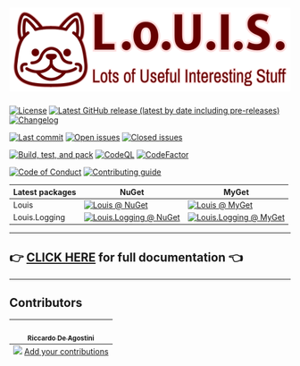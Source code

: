 # ![L.o.U.I.S.](graphics/Readme.png)

[![License](https://img.shields.io/github/license/Tenacom/Louis.svg)](https://github.com/Tenacom/Louis/blob/main/LICENSE)
[![Latest GitHub release (latest by date including pre-releases)](https://img.shields.io/github/v/release/Tenacom/Louis?include_prereleases)](https://github.com/Tenacom/Louis/releases)
[![Changelog](https://img.shields.io/badge/changelog-Keep%20a%20Changelog%20v1.0.0-%23E05735)](https://github.com/Tenacom/Louis/blob/main/CHANGELOG.md)

[![Last commit](https://img.shields.io/github/last-commit/Tenacom/Louis.svg)](https://github.com/Tenacom/Louis/commits/main)
[![Open issues](https://img.shields.io/github/issues-raw/Tenacom/Louis.svg?label=open+issues)](https://github.com/Tenacom/Louis/issues?q=is%3Aissue+is%3Aopen+sort%3Aupdated-desc)
[![Closed issues](https://img.shields.io/github/issues-closed-raw/Tenacom/Louis.svg?label=closed+issues)](https://github.com/Tenacom/Louis/issues?q=is%3Aissue+is%3Aclosed+sort%3Aupdated-desc)

[![Build, test, and pack](https://github.com/Tenacom/Louis/actions/workflows/build-test-pack.yml/badge.svg)](https://github.com/Tenacom/Louis/actions/workflows/build-test-pack.yml)
[![CodeQL](https://github.com/Tenacom/Louis/actions/workflows/codeql-analysis.yml/badge.svg)](https://github.com/Tenacom/Louis/actions/workflows/codeql-analysis.yml)
[![CodeFactor](https://www.codefactor.io/repository/github/Tenacom/Louis/badge)](https://www.codefactor.io/repository/github/Tenacom/Louis)

[![Code of Conduct](https://img.shields.io/badge/conduct-code-orange)](https://github.com/Tenacom/.github/blob/main/CODE_OF_CONDUCT.md)
[![Contributing guide](https://img.shields.io/badge/contributing-guide-orange)](https://github.com/Tenacom/.github/blob/main/CONTRIBUTING.md)

| Latest packages | NuGet | MyGet |
|-----------------|-------|-------|
| Louis            | [![Louis @ NuGet](https://img.shields.io/nuget/v/Louis?label=&color=009900)](https://nuget.org/packages/Louis) | [![Louis @ MyGet](https://img.shields.io/myget/tenacom-preview/vpre/Louis?label=&color=orange)](https://www.myget.org/feed/tenacom-preview/package/nuget/Louis) |
| Louis.Logging | [![Louis.Logging @ NuGet](https://img.shields.io/nuget/v/Louis.Logging?label=&color=009900)](https://nuget.org/packages/Louis.Logging) | [![Louis.Logging @ MyGet](https://img.shields.io/myget/tenacom-preview/vpre/Louis.Logging?label=&color=orange)](https://www.myget.org/feed/tenacom-preview/package/nuget/Louis.Logging) |

---

## :point_right: [CLICK HERE](https://tenacom.github.io/Louis) for full documentation :point_left:

---

## Contributors

<!-- ALL-CONTRIBUTORS-LIST:START - Do not remove or modify this section -->
<!-- prettier-ignore-start -->
<!-- markdownlint-disable -->
<table>
  <tbody>
    <tr>
      <td align="center"><a href="https://github.com/rdeago"><img src="https://avatars.githubusercontent.com/u/139223?v=4" width="100px;" alt=""/><br /><sub><b>Riccardo De Agostini</b></sub></a></td>
    </tr>
  </tbody>
  <tfoot>
    <tr>
      <td align="center" size="13px" colspan="7">
        <img src="https://raw.githubusercontent.com/all-contributors/all-contributors-cli/1b8533af435da9854653492b1327a23a4dbd0a10/assets/logo-small.svg">
          <a href="https://all-contributors.js.org/docs/en/bot/usage">Add your contributions</a>
        </img>
      </td>
    </tr>
  </tfoot>
</table>


<!-- markdownlint-restore -->
<!-- prettier-ignore-end -->
<!-- ALL-CONTRIBUTORS-LIST:END -->
